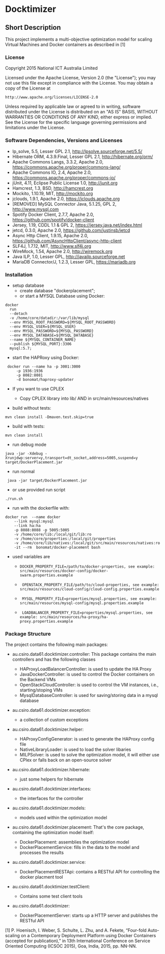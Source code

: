 Docktimizer
=======

Short Description
----------------

This project implements a multi-objective optimization model for
scaling Virtual Machines and Docker containers as described in [1]


### License

Copyright 2015 National ICT Australia Limited

Licensed under the Apache License, Version 2.0 (the "License");
you may not use this file except in compliance with the License.
You may obtain a copy of the License at

    http://www.apache.org/licenses/LICENSE-2.0

Unless required by applicable law or agreed to in writing, software
distributed under the License is distributed on an "AS IS" BASIS,
WITHOUT WARRANTIES OR CONDITIONS OF ANY KIND, either express or implied.
See the License for the specific language governing permissions and
limitations under the License.


### Software Dependencies, Versions and Licenses

* lp_solve, 5.5, Lesser GPL 2.1, http://lpsolve.sourceforge.net/5.5/
* Hibernate ORM, 4.3.9.Final, Lesser GPL 2.1, http://hibernate.org/orm/
* Apache Commons Langs, 3.3.2, Apache 2.0, https://commons.apache.org/proper/commons-lang/
* Apache Commons IO, 2.4, Apache 2.0, https://commons.apache.org/proper/commons-io/
* jUnit, 4.11, Eclipse Public License 1.0, http://junit.org
* Hamcrest, 1.3, BSD, http://hamcrest.org
* Mockito, 1.10.19, MIT, http://mockito.org
* jclouds, 1.9.1, Apache 2.0, https://jclouds.apache.org
* [REMOVED] MySQL Connector Java, 5.1.25, GPL 2, http://www.mysql.com
* Spotify Docker Client, 2.7.7, Apache 2.0, https://github.com/spotify/docker-client
* Jersey, 1.19, CDDL 1.1 & GPL 2, https://jersey.java.net/index.html
* jetcd, 0.3.0, Apache 2.0, https://github.com/justinsb/jetcd
* Async Http Client, 1.9.15, Apache 2.0, https://github.com/AsyncHttpClient/async-http-client
* SLF4J, 1.7.12, MIT, http://www.slf4j.org
* WireMock, 1.54, Apache 2.0, http://wiremock.org
* Java ILP, 1.0, Lesser GPL, http://javailp.sourceforge.net
* MariaDB Connector/J, 1.2.3, Lesser GPL, https://mariadb.org


### Installation    

* setup database
    * create database "dockerplacement";
    * or start a MYSQL Database using Docker:

 ```
 docker
   run
   --detach
   -v /home/core/datadir:/var/lib/mysql
   --env MYSQL_ROOT_PASSWORD=${MYSQL_ROOT_PASSWORD}
   --env MYSQL_USER=${MYSQL_USER}
   --env MYSQL_PASSWORD=${MYSQL_PASSWORD}
   --env MYSQL_DATABASE=${MYSQL_DATABASE}
   --name ${MYSQL_CONTAINER_NAME}
   --publish ${MYSQL_PORT}:3306
   mysql:5.7;
 ```

 * start the HAPRoxy using Docker:

 ```
  docker run --name ha -p 3001:3000
      -p 1936:1936
      -p 8082:8081
      -d bonomat/haproxy-updater
 ```


* If you want to use CPLEX
    * Copy CPLEX library into lib/ AND in src/main/resources/natives


* build without tests:

```
mvn clean install -Dmaven.test.skip=true
```

* build with tests:

```
mvn clean install
```

* run debug mode

```
java -jar -Xdebug -Xrunjdwp:server=y,transport=dt_socket,address=5005,suspend=y target/DockerPlacement.jar
```

* run normal

```
 java -jar target/DockerPlacement.jar
```

* or use provided run script

```
./run.sh
```

* run with the dockerfile with:

```
docker run  --name docker
    --link mysql:mysql
    --link ha:ha
    -p 8088:8088 -p 5005:5005  
    -v /home/core/lib:/local/git/lib:ro
    -v /home/core/properties:/local/git/properties  
    -v /home/core/lib/natives:/local/git/src/main/resources/natives:ro
    -it --rm  bonomat/docker-placement bash
```

* used variables are
    * ``` DOCKER_PROPERTY_FILE=/path/to/docker-properties, see example: src/main/resources/docker-config/docker-swarm.properties.example ```


    * ``` OPENSTACK_PROPERTY_FILE/path/to/cloud-properties, see example: src/main/resources/cloud-config/cloud-config.properties.example```


    * ``` MYSQL_PROPERTY_FILE=properties/mysql.properties, see example: src/main/resources/mysql-config/mysql.properties.example```


    * ``` LOADBALANCER_PROPERTY_FILE=properties/mysql.properties, see example: src/main/resources/ha-proxy/ha-proxy.properties.example```


### Package Structure

The project contains the following main packages:

* au.csiro.data61.docktimizer.controller:
This package contains the main controllers and has the following classes
    * HAProxyLoadBalancerController: is used to update the HA Proxy
    * JavaDockerController: is used to control the Docker containers on the Backend VMs
    * OpenStackCloudController: is used to control the VM instances, i.e., starting/stoping VMs
    * MysqlDatabaseController: is used for saving/storing data in a mysql database

* au.csiro.data61.docktimizer.exception:
    * a collection of custom exceptions

* au.csiro.data61.docktimizer.helper:    
    * HAProxyConfigGenerator: is used to generate the HAProxy config file
    * NativeLibraryLoader: is used to load the solver libaries
    * MILPSolver: is used to solve the optimization model, it will either use CPlex or
    falls back on an open-source solver

* au.csiro.data61.docktimizer.hibernate:    
    * just some helpers for hibernate

* au.csiro.data61.docktimizer.interfaces:
    * the interfaces for the controller   

* au.csiro.data61.docktimizer.models:
    * models used within the optimization model

* au.csiro.data61.docktimizer.placement:
    That's the core package, containing the optimization model itself:
    * DockerPlacement: assemblies the optimization model
    * DockerPlacementService: fills in the data to the model and processes the results

* au.csiro.data61.docktimizer.service:
    * DockerPlacementRESTApi: contains a RESTful API for controlling the docker placment tool

* au.csiro.data61.docktimizer.testClient:
    * Contains some test client tools

* au.csiro.data61.docktimizer:
    * DockerPlacementServer: starts up a HTTP server and publishes the RESTful API


[1] P. Hoenisch, I. Weber, S. Schulte, L. Zhu, and A. Fekete, “Four-fold Auto-scaling on a Contemporary Deployment
Platform using Docker Containers (accepted for publication),” in 13th International Conference on Service Oriented
Computing (ICSOC 2015), Goa, India, 2015, pp. NN-NN.
